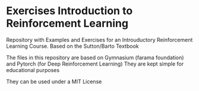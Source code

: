 # Exercises Introduction to Reinforcement Learning

Repository with Examples and Exercises for an Introuductory Reinforcement Learning Course. Based on the Sutton/Barto Textbook

The files in this repository are based on Gymnasium (farama foundation) and Pytorch (for Deep Reinforcement Learning)
They are kept simple for educational purposes

They can be used under a MIT License
